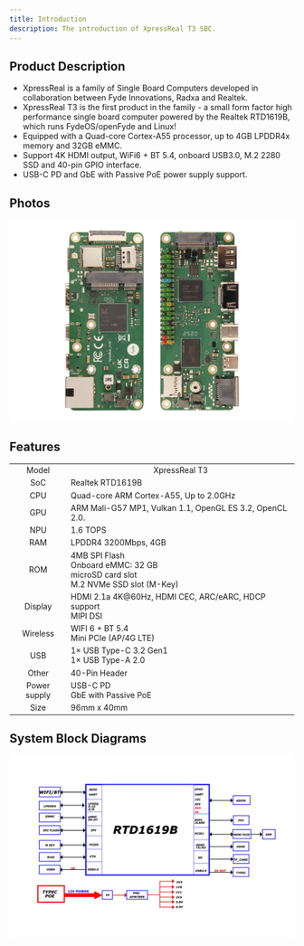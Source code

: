 ```yaml
---
title: Introduction
description: The introduction of XpressReal T3 SBC.
---
```


## Product Description

- XpressReal is a family of Single Board Computers developed in collaboration between Fyde Innovations, Radxa and Realtek.
- XpressReal T3 is the first product in the family - a small form factor high performance single board computer powered by the Realtek RTD1619B, which runs FydeOS/openFyde and Linux!
- Equipped with a Quad-core Cortex-A55 processor, up to 4GB LPDDR4x memory and 32GB eMMC.
- Support 4K HDMI output, WiFi6 + BT 5.4, onboard USB3.0, M.2 2280 SSD and 40-pin GPIO interface.
- USB-C PD and GbE with Passive PoE power supply support. 

## Photos

![XpressReal T3 Hardware Interface](../../../assets/xpressreal-photo.webp)

## Features

<table>
    <tr>
        <td align="center">Model</td>
        <td align="center">XpressReal T3</td>
    </tr>
    <tr>
        <td align="center">SoC</td>
        <td colspan="2" align="left">Realtek RTD1619B</td>
    </tr>
    <tr>
        <td align="center">CPU</td>
        <td colspan="2" align="left">Quad-core ARM Cortex-A55, Up to 2.0GHz</td>
    </tr>
    <tr>
        <td align="center">GPU</td>
        <td colspan="2" align="left">ARM Mali-G57 MP1, Vulkan 1.1, OpenGL ES 3.2, OpenCL 2.0.</td>
    </tr>
    <tr>
        <td align="center">NPU</td>
        <td colspan="2" align="left">1.6 TOPS</td>
    </tr>
    <tr>
        <td align="center">RAM</td>
        <td colspan="2" align="left">LPDDR4 3200Mbps, 4GB</td>
    </tr>
    <tr>
        <td align="center">ROM</td>
        <td colspan="2" align="left">
            4MB SPI Flash<br/>
            Onboard eMMC: 32 GB<br/>
            microSD card slot<br/>
            M.2 NVMe SSD slot (M-Key)
        </td>
    </tr>
    <tr>
        <td align="center">Display</td>
        <td colspan="2" align="left">HDMI 2.1a 4K@60Hz, HDMI CEC, ARC/eARC, HDCP support<br/>MIPI DSI</td>
    </tr>
    <tr>
        <td align="center">Wireless</td>
        <td colspan="2" align="left">WIFI 6 + BT 5.4<br/>Mini PCIe (AP/4G LTE)</td>
    </tr>
    <tr>
        <td align="center">USB</td>
        <td colspan="2" align="left">1× USB Type-C 3.2 Gen1<br/>1× USB Type-A 2.0</td>
    </tr>
    <tr>
        <td align="center">Other</td>
        <td colspan="2" align="left">40-Pin Header</td>
    </tr>
    <tr>
        <td align="center">Power supply</td>
        <td colspan="2" align="left">
            USB-C PD<br/>
            GbE with Passive PoE
        </td>
    </tr>
    <tr>
        <td align="center">Size</td>
        <td colspan="2" align="left">96mm x 40mm</td>
    </tr>
</table>

## System Block Diagrams

![xpressreal-block-diagram](../../../assets/block-diagram.webp)
